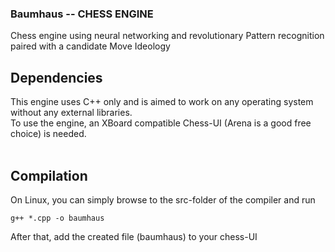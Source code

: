 ### Baumhaus -- CHESS ENGINE  

Chess engine using neural networking and revolutionary Pattern recognition paired with a candidate Move Ideology
</br>

## Dependencies

This engine uses C++ only and is aimed to work on any operating system without any external libraries. </br>
To use the engine, an XBoard compatible Chess-UI (Arena is a good free choice) is needed.</br>
</br>

## Compilation

On Linux, you can simply browse to the src-folder of the compiler and run </br>

```g++ *.cpp -o baumhaus ``` </br>

After that, add the created file (baumhaus) to your chess-UI
